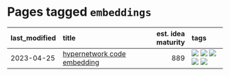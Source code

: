 # Pages tagged `embeddings`

|last_modified|title|est. idea maturity|tags
|:---|:---|---:|:---|
|2023-04-25|[hypernetwork code embedding](../hypernetwork_embedding_for_code.md)|889|[![](https://img.shields.io/badge/tag-embeddings-90446b)](../tags/embeddings.md) [![](https://img.shields.io/badge/tag-llm-8fb3d)](../tags/llm.md) [![](https://img.shields.io/badge/tag-machinelearning-35d2ce)](../tags/machinelearning.md) [![](https://img.shields.io/badge/tag-models-a68128)](../tags/models.md) [![](https://img.shields.io/badge/tag-nlp-8e95e2)](../tags/nlp.md)|